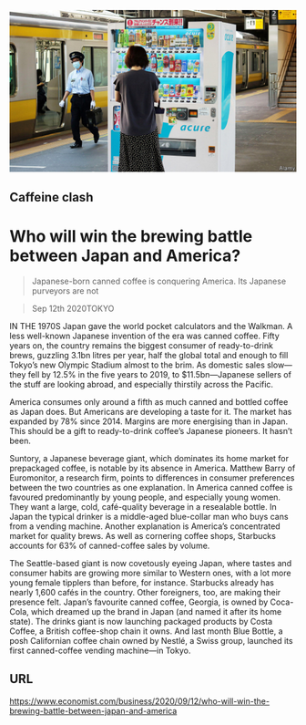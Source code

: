 ![](./images/20200912_WBP502.jpg)

## Caffeine clash

# Who will win the brewing battle between Japan and America?

> Japanese-born canned coffee is conquering America. Its Japanese purveyors are not

> Sep 12th 2020TOKYO

IN THE 1970S Japan gave the world pocket calculators and the Walkman. A less well-known Japanese invention of the era was canned coffee. Fifty years on, the country remains the biggest consumer of ready-to-drink brews, guzzling 3.1bn litres per year, half the global total and enough to fill Tokyo’s new Olympic Stadium almost to the brim. As domestic sales slow—they fell by 12.5% in the five years to 2019, to $11.5bn—Japanese sellers of the stuff are looking abroad, and especially thirstily across the Pacific.

America consumes only around a fifth as much canned and bottled coffee as Japan does. But Americans are developing a taste for it. The market has expanded by 78% since 2014. Margins are more energising than in Japan. This should be a gift to ready-to-drink coffee’s Japanese pioneers. It hasn’t been.

Suntory, a Japanese beverage giant, which dominates its home market for prepackaged coffee, is notable by its absence in America. Matthew Barry of Euromonitor, a research firm, points to differences in consumer preferences between the two countries as one explanation. In America canned coffee is favoured predominantly by young people, and especially young women. They want a large, cold, café-quality beverage in a resealable bottle. In Japan the typical drinker is a middle-aged blue-collar man who buys cans from a vending machine. Another explanation is America’s concentrated market for quality brews. As well as cornering coffee shops, Starbucks accounts for 63% of canned-coffee sales by volume.

 The Seattle-based giant is now covetously eyeing Japan, where tastes and consumer habits are growing more similar to Western ones, with a lot more young female tipplers than before, for instance. Starbucks already has nearly 1,600 cafés in the country. Other foreigners, too, are making their presence felt. Japan’s favourite canned coffee, Georgia, is owned by Coca-Cola, which dreamed up the brand in Japan (and named it after its home state). The drinks giant is now launching packaged products by Costa Coffee, a British coffee-shop chain it owns. And last month Blue Bottle, a posh Californian coffee chain owned by Nestlé, a Swiss group, launched its first canned-coffee vending machine—in Tokyo.

## URL

https://www.economist.com/business/2020/09/12/who-will-win-the-brewing-battle-between-japan-and-america
